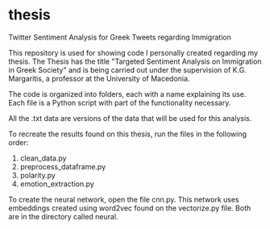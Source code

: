 # thesis
Twitter Sentiment Analysis for Greek Tweets regarding Immigration

This repository is used for showing code I personally created regarding my thesis. The Thesis has the title "Targeted Sentiment 
Analysis on Immigration in Greek Society" and is being carried out under the supervision of K.G. Margaritis, a professor at 
the University of Macedonia.

The code is organized into folders, each with a name explaining its use. Each file is a Python script with part of the functionality
necessary.

All the .txt data are versions of the data that will be used for this analysis.

To recreate the results found on this thesis, run the files in the following order:

1) clean_data.py
2) preprocess_dataframe.py
3) polarity.py
4) emotion_extraction.py

To create the neural network, open the file cnn.py. This network uses embeddings created using word2vec found on the vectorize.py file. Both are in the directory called neural.
